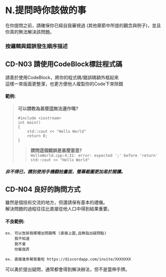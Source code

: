 # N.提問時你該做的事
在你提問之前，請確保你已經自我審視過 (其他章節中所提的觀念與例子)，並且你真的無法解決該問題。

### 按邏輯與錯誤發生順序描述

## CD-N03 請使用CodeBlock標註程式碼
請善於使用CodeBlock，將你的程式碼/錯誤碼額外框起來  
這樣一來版面更整潔，也更方便他人複製你的Code下來除錯  
#### 範例:
> **可以請教為甚麼這無法運作嗎?**  
> ```
> #include <iostream>
> int main()
> {
>     std::cout << "Hello World"
>     return 0;
> }
> ```
>> **請問這個錯誤是甚麼意思?**  
>> ```HelloWorld.cpp:4:31: error: expected ';' before 'return' std::cout << "Hello World"```  

##### 非不得已，請別使用手機翻拍畫面，螢幕截圖更加易於閱讀。 

## CD-N04 良好的詢問方式
雖然是個技術交流的地方，但還請保有基本的禮儀。  
解決問題的過程往往比直接從他人口中得到結果重要。  
#### 不良範例:
```
ex. 可以告訴我哪裡出問題嗎 (直接上圖,且無指出疑問點)
    我不知道
    我不會
    你幫我弄

ex. 直接進來幫我看啦 https://discordapp.com/invite/XXXXXXX
```
可以勇於提出疑問，通常都會得到解決辦法，但不是當伸手牌。  